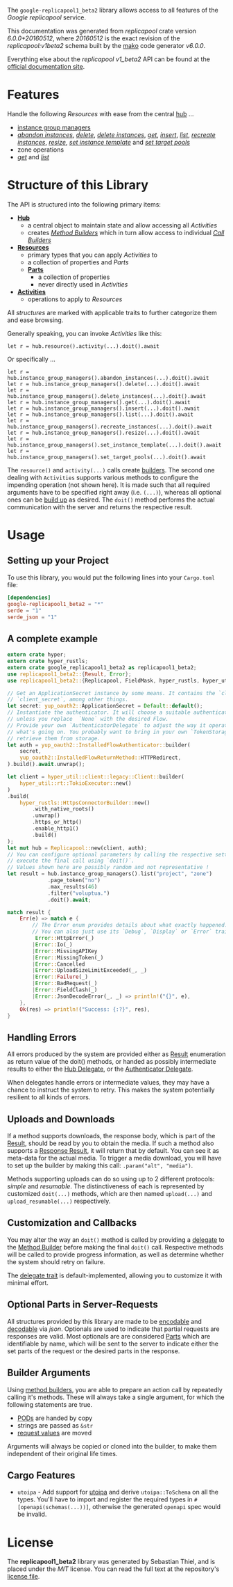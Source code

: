 <!---
DO NOT EDIT !
This file was generated automatically from 'src/generator/templates/api/README.md.mako'
DO NOT EDIT !
-->
The `google-replicapool1_beta2` library allows access to all features of the *Google replicapool* service.

This documentation was generated from *replicapool* crate version *6.0.0+20160512*, where *20160512* is the exact revision of the *replicapool:v1beta2* schema built by the [mako](http://www.makotemplates.org/) code generator *v6.0.0*.

Everything else about the *replicapool* *v1_beta2* API can be found at the
[official documentation site](https://developers.google.com/compute/docs/instance-groups/manager/v1beta2).
# Features

Handle the following *Resources* with ease from the central [hub](https://docs.rs/google-replicapool1_beta2/6.0.0+20160512/google_replicapool1_beta2/Replicapool) ...

* [instance group managers](https://docs.rs/google-replicapool1_beta2/6.0.0+20160512/google_replicapool1_beta2/api::InstanceGroupManager)
 * [*abandon instances*](https://docs.rs/google-replicapool1_beta2/6.0.0+20160512/google_replicapool1_beta2/api::InstanceGroupManagerAbandonInstanceCall), [*delete*](https://docs.rs/google-replicapool1_beta2/6.0.0+20160512/google_replicapool1_beta2/api::InstanceGroupManagerDeleteCall), [*delete instances*](https://docs.rs/google-replicapool1_beta2/6.0.0+20160512/google_replicapool1_beta2/api::InstanceGroupManagerDeleteInstanceCall), [*get*](https://docs.rs/google-replicapool1_beta2/6.0.0+20160512/google_replicapool1_beta2/api::InstanceGroupManagerGetCall), [*insert*](https://docs.rs/google-replicapool1_beta2/6.0.0+20160512/google_replicapool1_beta2/api::InstanceGroupManagerInsertCall), [*list*](https://docs.rs/google-replicapool1_beta2/6.0.0+20160512/google_replicapool1_beta2/api::InstanceGroupManagerListCall), [*recreate instances*](https://docs.rs/google-replicapool1_beta2/6.0.0+20160512/google_replicapool1_beta2/api::InstanceGroupManagerRecreateInstanceCall), [*resize*](https://docs.rs/google-replicapool1_beta2/6.0.0+20160512/google_replicapool1_beta2/api::InstanceGroupManagerResizeCall), [*set instance template*](https://docs.rs/google-replicapool1_beta2/6.0.0+20160512/google_replicapool1_beta2/api::InstanceGroupManagerSetInstanceTemplateCall) and [*set target pools*](https://docs.rs/google-replicapool1_beta2/6.0.0+20160512/google_replicapool1_beta2/api::InstanceGroupManagerSetTargetPoolCall)
* zone operations
 * [*get*](https://docs.rs/google-replicapool1_beta2/6.0.0+20160512/google_replicapool1_beta2/api::ZoneOperationGetCall) and [*list*](https://docs.rs/google-replicapool1_beta2/6.0.0+20160512/google_replicapool1_beta2/api::ZoneOperationListCall)




# Structure of this Library

The API is structured into the following primary items:

* **[Hub](https://docs.rs/google-replicapool1_beta2/6.0.0+20160512/google_replicapool1_beta2/Replicapool)**
    * a central object to maintain state and allow accessing all *Activities*
    * creates [*Method Builders*](https://docs.rs/google-replicapool1_beta2/6.0.0+20160512/google_replicapool1_beta2/common::MethodsBuilder) which in turn
      allow access to individual [*Call Builders*](https://docs.rs/google-replicapool1_beta2/6.0.0+20160512/google_replicapool1_beta2/common::CallBuilder)
* **[Resources](https://docs.rs/google-replicapool1_beta2/6.0.0+20160512/google_replicapool1_beta2/common::Resource)**
    * primary types that you can apply *Activities* to
    * a collection of properties and *Parts*
    * **[Parts](https://docs.rs/google-replicapool1_beta2/6.0.0+20160512/google_replicapool1_beta2/common::Part)**
        * a collection of properties
        * never directly used in *Activities*
* **[Activities](https://docs.rs/google-replicapool1_beta2/6.0.0+20160512/google_replicapool1_beta2/common::CallBuilder)**
    * operations to apply to *Resources*

All *structures* are marked with applicable traits to further categorize them and ease browsing.

Generally speaking, you can invoke *Activities* like this:

```Rust,ignore
let r = hub.resource().activity(...).doit().await
```

Or specifically ...

```ignore
let r = hub.instance_group_managers().abandon_instances(...).doit().await
let r = hub.instance_group_managers().delete(...).doit().await
let r = hub.instance_group_managers().delete_instances(...).doit().await
let r = hub.instance_group_managers().get(...).doit().await
let r = hub.instance_group_managers().insert(...).doit().await
let r = hub.instance_group_managers().list(...).doit().await
let r = hub.instance_group_managers().recreate_instances(...).doit().await
let r = hub.instance_group_managers().resize(...).doit().await
let r = hub.instance_group_managers().set_instance_template(...).doit().await
let r = hub.instance_group_managers().set_target_pools(...).doit().await
```

The `resource()` and `activity(...)` calls create [builders][builder-pattern]. The second one dealing with `Activities`
supports various methods to configure the impending operation (not shown here). It is made such that all required arguments have to be
specified right away (i.e. `(...)`), whereas all optional ones can be [build up][builder-pattern] as desired.
The `doit()` method performs the actual communication with the server and returns the respective result.

# Usage

## Setting up your Project

To use this library, you would put the following lines into your `Cargo.toml` file:

```toml
[dependencies]
google-replicapool1_beta2 = "*"
serde = "1"
serde_json = "1"
```

## A complete example

```Rust
extern crate hyper;
extern crate hyper_rustls;
extern crate google_replicapool1_beta2 as replicapool1_beta2;
use replicapool1_beta2::{Result, Error};
use replicapool1_beta2::{Replicapool, FieldMask, hyper_rustls, hyper_util, yup_oauth2};

// Get an ApplicationSecret instance by some means. It contains the `client_id` and
// `client_secret`, among other things.
let secret: yup_oauth2::ApplicationSecret = Default::default();
// Instantiate the authenticator. It will choose a suitable authentication flow for you,
// unless you replace  `None` with the desired Flow.
// Provide your own `AuthenticatorDelegate` to adjust the way it operates and get feedback about
// what's going on. You probably want to bring in your own `TokenStorage` to persist tokens and
// retrieve them from storage.
let auth = yup_oauth2::InstalledFlowAuthenticator::builder(
    secret,
    yup_oauth2::InstalledFlowReturnMethod::HTTPRedirect,
).build().await.unwrap();

let client = hyper_util::client::legacy::Client::builder(
    hyper_util::rt::TokioExecutor::new()
)
.build(
    hyper_rustls::HttpsConnectorBuilder::new()
        .with_native_roots()
        .unwrap()
        .https_or_http()
        .enable_http1()
        .build()
);
let mut hub = Replicapool::new(client, auth);
// You can configure optional parameters by calling the respective setters at will, and
// execute the final call using `doit()`.
// Values shown here are possibly random and not representative !
let result = hub.instance_group_managers().list("project", "zone")
             .page_token("no")
             .max_results(46)
             .filter("voluptua.")
             .doit().await;

match result {
    Err(e) => match e {
        // The Error enum provides details about what exactly happened.
        // You can also just use its `Debug`, `Display` or `Error` traits
         Error::HttpError(_)
        |Error::Io(_)
        |Error::MissingAPIKey
        |Error::MissingToken(_)
        |Error::Cancelled
        |Error::UploadSizeLimitExceeded(_, _)
        |Error::Failure(_)
        |Error::BadRequest(_)
        |Error::FieldClash(_)
        |Error::JsonDecodeError(_, _) => println!("{}", e),
    },
    Ok(res) => println!("Success: {:?}", res),
}

```
## Handling Errors

All errors produced by the system are provided either as [Result](https://docs.rs/google-replicapool1_beta2/6.0.0+20160512/google_replicapool1_beta2/common::Result) enumeration as return value of
the doit() methods, or handed as possibly intermediate results to either the
[Hub Delegate](https://docs.rs/google-replicapool1_beta2/6.0.0+20160512/google_replicapool1_beta2/common::Delegate), or the [Authenticator Delegate](https://docs.rs/yup-oauth2/*/yup_oauth2/trait.AuthenticatorDelegate.html).

When delegates handle errors or intermediate values, they may have a chance to instruct the system to retry. This
makes the system potentially resilient to all kinds of errors.

## Uploads and Downloads
If a method supports downloads, the response body, which is part of the [Result](https://docs.rs/google-replicapool1_beta2/6.0.0+20160512/google_replicapool1_beta2/common::Result), should be
read by you to obtain the media.
If such a method also supports a [Response Result](https://docs.rs/google-replicapool1_beta2/6.0.0+20160512/google_replicapool1_beta2/common::ResponseResult), it will return that by default.
You can see it as meta-data for the actual media. To trigger a media download, you will have to set up the builder by making
this call: `.param("alt", "media")`.

Methods supporting uploads can do so using up to 2 different protocols:
*simple* and *resumable*. The distinctiveness of each is represented by customized
`doit(...)` methods, which are then named `upload(...)` and `upload_resumable(...)` respectively.

## Customization and Callbacks

You may alter the way an `doit()` method is called by providing a [delegate](https://docs.rs/google-replicapool1_beta2/6.0.0+20160512/google_replicapool1_beta2/common::Delegate) to the
[Method Builder](https://docs.rs/google-replicapool1_beta2/6.0.0+20160512/google_replicapool1_beta2/common::CallBuilder) before making the final `doit()` call.
Respective methods will be called to provide progress information, as well as determine whether the system should
retry on failure.

The [delegate trait](https://docs.rs/google-replicapool1_beta2/6.0.0+20160512/google_replicapool1_beta2/common::Delegate) is default-implemented, allowing you to customize it with minimal effort.

## Optional Parts in Server-Requests

All structures provided by this library are made to be [encodable](https://docs.rs/google-replicapool1_beta2/6.0.0+20160512/google_replicapool1_beta2/common::RequestValue) and
[decodable](https://docs.rs/google-replicapool1_beta2/6.0.0+20160512/google_replicapool1_beta2/common::ResponseResult) via *json*. Optionals are used to indicate that partial requests are responses
are valid.
Most optionals are are considered [Parts](https://docs.rs/google-replicapool1_beta2/6.0.0+20160512/google_replicapool1_beta2/common::Part) which are identifiable by name, which will be sent to
the server to indicate either the set parts of the request or the desired parts in the response.

## Builder Arguments

Using [method builders](https://docs.rs/google-replicapool1_beta2/6.0.0+20160512/google_replicapool1_beta2/common::CallBuilder), you are able to prepare an action call by repeatedly calling it's methods.
These will always take a single argument, for which the following statements are true.

* [PODs][wiki-pod] are handed by copy
* strings are passed as `&str`
* [request values](https://docs.rs/google-replicapool1_beta2/6.0.0+20160512/google_replicapool1_beta2/common::RequestValue) are moved

Arguments will always be copied or cloned into the builder, to make them independent of their original life times.

[wiki-pod]: http://en.wikipedia.org/wiki/Plain_old_data_structure
[builder-pattern]: http://en.wikipedia.org/wiki/Builder_pattern
[google-go-api]: https://github.com/google/google-api-go-client

## Cargo Features

* `utoipa` - Add support for [utoipa](https://crates.io/crates/utoipa) and derive `utoipa::ToSchema` on all
the types. You'll have to import and register the required types in `#[openapi(schemas(...))]`, otherwise the
generated `openapi` spec would be invalid.


# License
The **replicapool1_beta2** library was generated by Sebastian Thiel, and is placed
under the *MIT* license.
You can read the full text at the repository's [license file][repo-license].

[repo-license]: https://github.com/Byron/google-apis-rsblob/main/LICENSE.md

